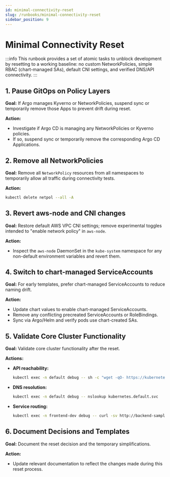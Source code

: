 ```yaml
---
id: minimal-connectivity-reset
slug: /runbooks/minimal-connectivity-reset
sidebar_position: 9
---
```


# Minimal Connectivity Reset

:::info This runbook provides a set of atomic tasks to unblock development by resetting to a working baseline: no custom NetworkPolicies, simple RBAC (chart-managed SAs), default CNI settings, and verified DNS/API connectivity. :::

## 1. Pause GitOps on Policy Layers

**Goal:** If Argo manages Kyverno or NetworkPolicies, suspend sync or temporarily remove those Apps to prevent drift during reset.

**Action:**

- Investigate if Argo CD is managing any NetworkPolicies or Kyverno policies.
- If so, suspend sync or temporarily remove the corresponding Argo CD Applications.

## 2. Remove all NetworkPolicies

**Goal:** Remove all `NetworkPolicy` resources from all namespaces to temporarily allow all traffic during connectivity tests.

**Action:**

```bash title="Delete all NetworkPolicies"
kubectl delete netpol --all -A
```

## 3. Revert aws-node and CNI changes

**Goal:** Restore default AWS VPC CNI settings; remove experimental toggles intended to "enable network policy" in `aws-node`.

**Action:**

- Inspect the `aws-node` DaemonSet in the `kube-system` namespace for any non-default environment variables and revert them.

## 4. Switch to chart-managed ServiceAccounts

**Goal:** For early templates, prefer chart-managed ServiceAccounts to reduce naming drift.

**Action:**

- Update chart values to enable chart-managed ServiceAccounts.
- Remove any conflicting precreated ServiceAccounts or RoleBindings.
- Sync via Argo/Helm and verify pods use chart-created SAs.

## 5. Validate Core Cluster Functionality

**Goal:** Validate core cluster functionality after the reset.

**Actions:**

- **API reachability:**
  ```bash
  kubectl exec -n default debug -- sh -c "wget -qO- https://kubernetes.default.svc"
  ```
- **DNS resolution:**
  ```bash
  kubectl exec -n default debug -- nslookup kubernetes.default.svc
  ```
- **Service routing:**
  ```bash
  kubectl exec -n frontend-dev debug -- curl -sv http://backend-sample.backend-dev:80/api/health
  ```

## 6. Document Decisions and Templates

**Goal:** Document the reset decision and the temporary simplifications.

**Action:**

- Update relevant documentation to reflect the changes made during this reset process.
